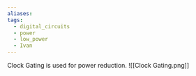 ```yaml
---
aliases: 
tags:
  - digital_circuits
  - power
  - low_power
  - Ivan
---
```

Clock Gating is used for power reduction.
![[Clock Gating.png]]